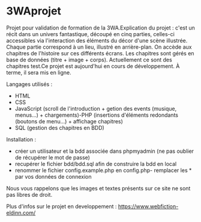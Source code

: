 # 3WAprojet
Projet pour validation de formation de la 3WA.Explication du projet : 
c'est un récit dans un univers fantastique, découpé en cinq parties, celles-ci accessibles via l'interaction des éléments du décor d'une scène illustrée. Chaque partie correspond à un lieu, illustré en arrière-plan. On accède aux chapitres de l'histoire sur ces différents écrans. Les chapitres sont gérés en base de données (titre + image + corps). Actuellement ce sont des chapitres test.Ce projet est aujourd'hui en cours de développement. À terme, il sera mis en ligne. 

Langages utilisés :
- HTML
- CSS
- JavaScript (scroll de l'introduction + getion des events (musique, menus...) + chargements)-PHP (insertions d'éléments redondants (boutons de menu...) + affichage chapitres)
- SQL (gestion des chapitres en BDD)

Installation :
- créer un utilisateur et la bdd associée dans phpmyadmin (ne pas oublier de récupérer le mot de passe)
- recupérer le fichier bdd/bdd.sql afin de construire la bdd en local
- renommer le fichier config.example.php en config.php- remplacer les * par vos données de connexion

Nous vous rappelons que les images et textes présents sur ce site ne sont pas libres de droit.

Plus d'infos sur le projet en developpement : https://www.webfiction-eldinn.com/
